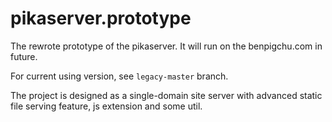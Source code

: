 # pikaserver.prototype

The rewrote prototype of the pikaserver. It will run on the benpigchu.com in future.

For current using version, see `legacy-master` branch.

The project is designed as a single-domain site server with advanced static file serving feature, js extension and some util.